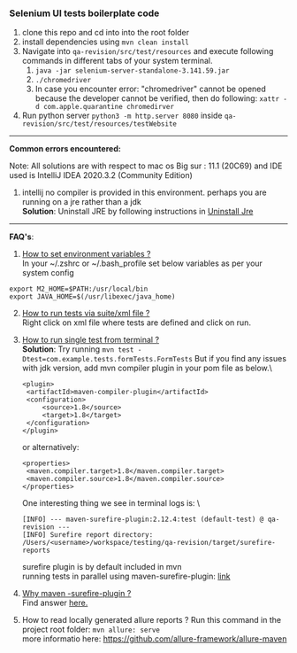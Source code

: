 ### **Selenium UI tests boilerplate code**

1. clone this repo and cd into into the root folder
2. install dependencies using `mvn clean install` 
3. Navigate into `qa-revision/src/test/resources` and execute following commands in different tabs of your system terminal.
   1. `java -jar selenium-server-standalone-3.141.59.jar`
   2. `./chromedriver`
   3.  In case you encounter error: "chromedriver" cannot be opened because the developer cannot be verified, then do following: `xattr -d com.apple.quarantine chromedirver`
4. Run python server `python3 -m http.server 8080` inside `qa-revision/src/test/resources/testWebsite`
___
**Common errors encountered:**

Note: All solutions are with respect to mac os Big sur : 11.1 (20C69) and IDE used is IntelliJ IDEA 2020.3.2 (Community Edition) 
1. intellij no compiler is provided in this environment. perhaps you are running on a jre rather than a jdk\
   **Solution**: Uninstall JRE by following instructions in [Uninstall Jre](https://docs.oracle.com/javase/9/install/installation-jdk-and-jre-macos.htm#JSJIG-GUID-7EB4F697-F3D1-40EA-ACDF-07FA90F02D57)
___

**FAQ's**:
1. <ins>How to set environment variables ?</ins> \
   In your ~/.zshrc or ~/.bash_profile set below variables as per your system config
```
export M2_HOME=$PATH:/usr/local/bin
export JAVA_HOME=$(/usr/libexec/java_home)
```
2. <ins>How to run tests via suite/xml file ?</ins>\
Right click on xml file where tests are defined and click on run.
   

3. <ins>How to run single test from terminal ?</ins>\
**Solution**: Try running `mvn test -Dtest=com.example.tests.formTests.FormTests` But if you find any issues with jdk version, add mvn compiler plugin in your pom file as below.\
   ```
   <plugin>
    <artifactId>maven-compiler-plugin</artifactId>
    <configuration>
        <source>1.8</source>
        <target>1.8</target>
    </configuration>
   </plugin>
   ```
   or alternatively:
   ```
   <properties>
    <maven.compiler.target>1.8</maven.compiler.target>
    <maven.compiler.source>1.8</maven.compiler.source>
   </properties>
   ```
   One interesting thing we see in terminal logs is: \
   ```
   [INFO] --- maven-surefire-plugin:2.12.4:test (default-test) @ qa-revision ---
   [INFO] Surefire report directory: /Users/<username>/workspace/testing/qa-revision/target/surefire-reports
   ```
   surefire plugin is by default included in mvn \
running tests in parallel using maven-surefire-plugin: [link](https://www.youtube.com/watch?v=8mr1Z4LsU1I&ab_channel=AaronEvans)
   

4. <ins>Why maven -surefire-plugin ?</ins>\
Find answer [here.](https://stackoverflow.com/questions/33949658/why-surefire-plugin-is-need-in-maven)
   

5. How to read locally generated allure reports ?
Run this command in the project root folder: `mvn allure: serve`\
   more informatio here: https://github.com/allure-framework/allure-maven
